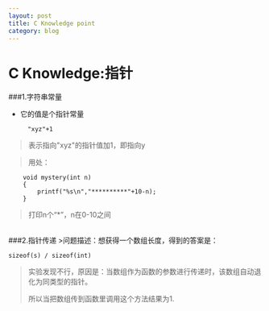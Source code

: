 ```yaml
---
layout: post
title: C Knowledge point
category: blog
---
```

C Knowledge:指针
===

###1.字符串常量
+ 它的值是个指针常量
			
		"xyz"+1
>表示指向"xyz"的指针值加1，即指向y

>用处：

		void mystery(int n)
		{			
			printf("%s\n","**********"+10-n);
		}
>打印n个“*”，n在0-10之间

<br/>
###2.指针传递
>问题描述：想获得一个数组长度，得到的答案是：

	sizeof(s) / sizeof(int)
>实验发现不行，原因是：当数组作为函数的参数进行传递时，该数组自动退化为同类型的指针。
>
>所以当把数组传到函数里调用这个方法结果为1.

